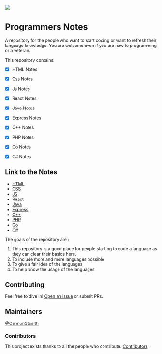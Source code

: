 <img src="https://socialify.git.ci/CannonStealth/Notes/image?forks=1&issues=1&owner=1&pattern=Circuit%20Board&pulls=1&stargazers=1&theme=Dark">

# Programmers Notes

A repository for the people who want to start coding or want to refresh their language knowledge.
You are welcome even if you are new to programming or a veteran.

This repository contains:
- [x] HTML Notes
- [x] Css Notes
- [x] Js Notes
- [x] React Notes
- [x] Java Notes
- [X] Express Notes
- [X] C++ Notes
- [X] PHP Notes
- [X] Go Notes
- [X] C# Notes


## Link to the Notes

- [HTML](https://github.com/CannonStealth/Notes/tree/main/Website/HTML)
- [CSS](https://github.com/CannonStealth/Notes/tree/main/Website/Css)
- [JS](https://github.com/CannonStealth/Notes/tree/main/Java%20-%20Js/JavaScript)
- [React](https://github.com/CannonStealth/Notes/tree/main/Website/React)
- [Java](https://github.com/CannonStealth/Notes/tree/main/Java%20-%20Js/Java)
- [Express](https://github.com/CannonStealth/Notes/tree/main/Website/Backend/Express)
- [C++](https://github.com/CannonStealth/Notes/tree/main/Systems/C++)
- [PHP](https://github.com/CannonStealth/Notes/tree/main/Website/PHP)
- [Go](https://github.com/LejhandGamingYT/Notes/tree/main/Systems/Go)
- [C#](https://github.com/LejhandGamingYT/Notes/tree/main/Systems/C#)

The goals of the repository are :
1. This repository is a good place for people starting to code a language as they can clear their basics here.
2. To include more and more languages possible
3. To give a fair idea of the languages
4. To help know the usage of the languages

## Contributing

Feel free to dive in! [Open an issue](https://github.com/CannonStealth/Notes/issues/new) or submit PRs.

## Maintainers

[@CannonStealth](https://github.com/CannonStealth)

### Contributors

This project exists thanks to all the people who contribute. 
[Contributors](https://api.github.com/repos/CannonStealth/Notes/contributors)
